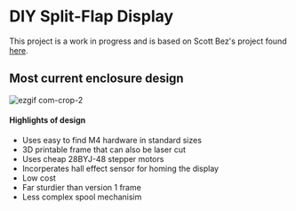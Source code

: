 # DIY Split-Flap Display

This project is a work in progress and is based on Scott Bez's project found [here](https://github.com/scottbez1/splitflap).

## Most current enclosure design

![ezgif com-crop-2](https://user-images.githubusercontent.com/64384723/130530768-e7263cc1-6c11-4abd-9a6a-ff6b71b2c499.gif)
#### Highlights of design
- Uses easy to find M4 hardware in standard sizes
- 3D printable frame that can also be laser cut
- Uses cheap 28BYJ-48 stepper motors 
- Incorperates hall effect sensor for homing the display
- Low cost
- Far sturdier than version 1 frame
- Less complex spool mechanisim 

